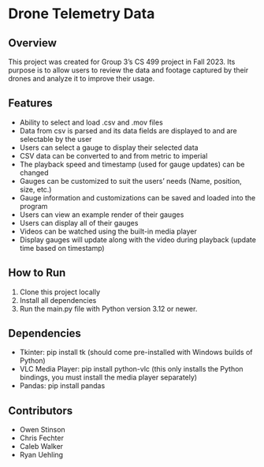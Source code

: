# Drone Telemetry Data

## Overview
This project was created for Group 3’s CS 499 project in Fall 2023. Its purpose is to allow users to review the data and footage captured by their drones and analyze it to improve their usage. 

## Features
* Ability to select and load .csv and .mov files
* Data from csv is parsed and its data fields are displayed to and are selectable by the user
* Users can select a gauge to display their selected data
* CSV data can be converted to and from metric to imperial
* The playback speed and timestamp (used for gauge updates) can be changed
* Gauges can be customized to suit the users’ needs (Name, position, size, etc.)
* Gauge information and customizations can be saved and loaded into the program
* Users can view an example render of their gauges
* Users can display all of their gauges
* Videos can be watched using the built-in media player
* Display gauges will update along with the video during playback (update time based on timestamp)

## How to Run
1. Clone this project locally
2. Install all dependencies
3. Run the main.py file with Python version 3.12 or newer.

## Dependencies
* Tkinter: pip install tk (should come pre-installed with Windows builds of Python)
* VLC Media Player: pip install python-vlc (this only installs the Python bindings, you must install the media player separately)
* Pandas: pip install pandas

## Contributors
* Owen Stinson
* Chris Fechter
* Caleb Walker
* Ryan Uehling
